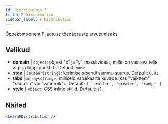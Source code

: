 ```yaml
---
id: distribution-f
title: F Distribution
sidebar_label: F Distribution
---
```


Õppekomponent F jaotuse tõenäosuste arvutamiseks.

## Valikud

* __domain__ | `object`: objekt "x" ja "y" massiividest, millel on vastava telje alg- ja lõpp-punktid.. Default: `none`.
* __step__ | `(number|string)`: kerimise sisendi sammu suurus. Default: `0.01`.
* __tabs__ | `array<string>`: milliseid vahekaarte kuvada (kas "väiksem", "suurem" või "vahemik").. Default: `[
  'smaller',
  'greater',
  'range'
]`.
* __style__ | `object`: CSS inline stiilid. Default: `{}`.


## Näited

```jsx live
<LearnFDistribution />
```

